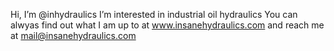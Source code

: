 Hi, I’m @inhydraulics
I’m interested in industrial oil hydraulics
You can alwyas find out what I am up to at www.insanehydraulics.com and reach me at mail@insanehydraulics.com 
